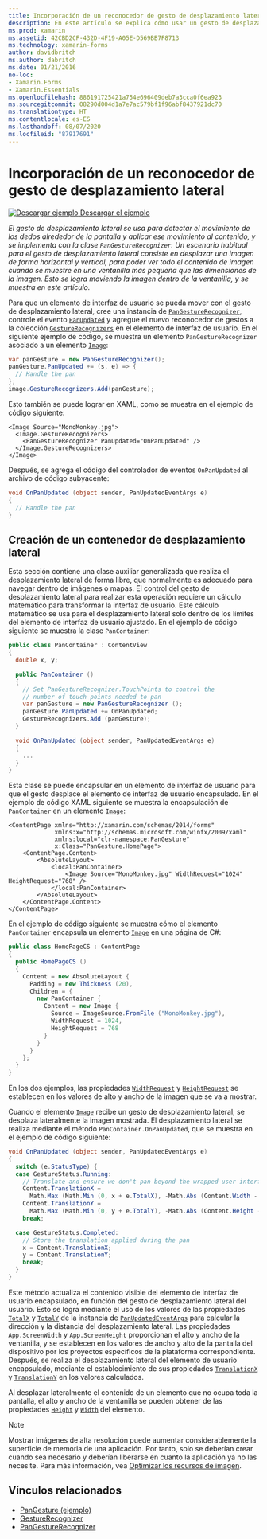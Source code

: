 ```yaml
---
title: Incorporación de un reconocedor de gesto de desplazamiento lateral
description: En este artículo se explica cómo usar un gesto de desplazamiento lateral para desplazar una imagen de forma horizontal y vertical, a fin de poder ver todo el contenido de imagen cuando se muestre en una ventanilla más pequeña que las dimensiones de la imagen.
ms.prod: xamarin
ms.assetid: 42CBD2CF-432D-4F19-A05E-D569BB7F8713
ms.technology: xamarin-forms
author: davidbritch
ms.author: dabritch
ms.date: 01/21/2016
no-loc:
- Xamarin.Forms
- Xamarin.Essentials
ms.openlocfilehash: 886191725421a754e696409deb7a3cca0f6ea923
ms.sourcegitcommit: 08290d004d1a7e7ac579bf1f96abf8437921dc70
ms.translationtype: HT
ms.contentlocale: es-ES
ms.lasthandoff: 08/07/2020
ms.locfileid: "87917691"
---
```

# <a name="add-a-pan-gesture-recognizer"></a>Incorporación de un reconocedor de gesto de desplazamiento lateral

[![Descargar ejemplo](~/media/shared/download.png) Descargar el ejemplo](https://docs.microsoft.com/samples/xamarin/xamarin-forms-samples/workingwithgestures-pangesture)

_El gesto de desplazamiento lateral se usa para detectar el movimiento de los dedos alrededor de la pantalla y aplicar ese movimiento al contenido, y se implementa con la clase `PanGestureRecognizer`. Un escenario habitual para el gesto de desplazamiento lateral consiste en desplazar una imagen de forma horizontal y vertical, para poder ver todo el contenido de imagen cuando se muestre en una ventanilla más pequeña que las dimensiones de la imagen. Esto se logra moviendo la imagen dentro de la ventanilla, y se muestra en este artículo._

Para que un elemento de interfaz de usuario se pueda mover con el gesto de desplazamiento lateral, cree una instancia de [`PanGestureRecognizer`](xref:Xamarin.Forms.PanGestureRecognizer), controle el evento [`PanUpdated`](xref:Xamarin.Forms.PanGestureRecognizer.PanUpdated) y agregue el nuevo reconocedor de gestos a la colección [`GestureRecognizers`](xref:Xamarin.Forms.View.GestureRecognizers) en el elemento de interfaz de usuario. En el siguiente ejemplo de código, se muestra un elemento `PanGestureRecognizer` asociado a un elemento [`Image`](xref:Xamarin.Forms.Image):

```csharp
var panGesture = new PanGestureRecognizer();
panGesture.PanUpdated += (s, e) => {
  // Handle the pan
};
image.GestureRecognizers.Add(panGesture);
```

Esto también se puede lograr en XAML, como se muestra en el ejemplo de código siguiente:

```xaml
<Image Source="MonoMonkey.jpg">
  <Image.GestureRecognizers>
    <PanGestureRecognizer PanUpdated="OnPanUpdated" />
  </Image.GestureRecognizers>
</Image>
```

Después, se agrega el código del controlador de eventos `OnPanUpdated` al archivo de código subyacente:

```csharp
void OnPanUpdated (object sender, PanUpdatedEventArgs e)
{
  // Handle the pan
}
```

## <a name="creating-a-pan-container"></a>Creación de un contenedor de desplazamiento lateral

Esta sección contiene una clase auxiliar generalizada que realiza el desplazamiento lateral de forma libre, que normalmente es adecuado para navegar dentro de imágenes o mapas. El control del gesto de desplazamiento lateral para realizar esta operación requiere un cálculo matemático para transformar la interfaz de usuario. Este cálculo matemático se usa para el desplazamiento lateral solo dentro de los límites del elemento de interfaz de usuario ajustado. En el ejemplo de código siguiente se muestra la clase `PanContainer`:

```csharp
public class PanContainer : ContentView
{
  double x, y;

  public PanContainer ()
  {
    // Set PanGestureRecognizer.TouchPoints to control the
    // number of touch points needed to pan
    var panGesture = new PanGestureRecognizer ();
    panGesture.PanUpdated += OnPanUpdated;
    GestureRecognizers.Add (panGesture);
  }

  void OnPanUpdated (object sender, PanUpdatedEventArgs e)
  {
    ...
  }
}
```

Esta clase se puede encapsular en un elemento de interfaz de usuario para que el gesto desplace el elemento de interfaz de usuario encapsulado. En el ejemplo de código XAML siguiente se muestra la encapsulación de `PanContainer` en un elemento [`Image`](xref:Xamarin.Forms.Image):

```xaml
<ContentPage xmlns="http://xamarin.com/schemas/2014/forms"
             xmlns:x="http://schemas.microsoft.com/winfx/2009/xaml"
             xmlns:local="clr-namespace:PanGesture"
             x:Class="PanGesture.HomePage">
    <ContentPage.Content>
        <AbsoluteLayout>
            <local:PanContainer>
                <Image Source="MonoMonkey.jpg" WidthRequest="1024" HeightRequest="768" />
            </local:PanContainer>
        </AbsoluteLayout>
    </ContentPage.Content>
</ContentPage>
```

En el ejemplo de código siguiente se muestra cómo el elemento `PanContainer` encapsula un elemento [`Image`](xref:Xamarin.Forms.Image) en una página de C#:

```csharp
public class HomePageCS : ContentPage
{
  public HomePageCS ()
  {
    Content = new AbsoluteLayout {
      Padding = new Thickness (20),
      Children = {
        new PanContainer {
          Content = new Image {
            Source = ImageSource.FromFile ("MonoMonkey.jpg"),
            WidthRequest = 1024,
            HeightRequest = 768
          }
        }
      }
    };
  }
}
```

En los dos ejemplos, las propiedades [`WidthRequest`](xref:Xamarin.Forms.VisualElement.WidthRequest) y [`HeightRequest`](xref:Xamarin.Forms.VisualElement.HeightRequest) se establecen en los valores de alto y ancho de la imagen que se va a mostrar.

Cuando el elemento [`Image`](xref:Xamarin.Forms.Image) recibe un gesto de desplazamiento lateral, se desplaza lateralmente la imagen mostrada. El desplazamiento lateral se realiza mediante el método `PanContainer.OnPanUpdated`, que se muestra en el ejemplo de código siguiente:

```csharp
void OnPanUpdated (object sender, PanUpdatedEventArgs e)
{
  switch (e.StatusType) {
  case GestureStatus.Running:
    // Translate and ensure we don't pan beyond the wrapped user interface element bounds.
    Content.TranslationX =
      Math.Max (Math.Min (0, x + e.TotalX), -Math.Abs (Content.Width - App.ScreenWidth));
    Content.TranslationY =
      Math.Max (Math.Min (0, y + e.TotalY), -Math.Abs (Content.Height - App.ScreenHeight));
    break;

  case GestureStatus.Completed:
    // Store the translation applied during the pan
    x = Content.TranslationX;
    y = Content.TranslationY;
    break;
  }
}
```

Este método actualiza el contenido visible del elemento de interfaz de usuario encapsulado, en función del gesto de desplazamiento lateral del usuario. Esto se logra mediante el uso de los valores de las propiedades [`TotalX`](xref:Xamarin.Forms.PanUpdatedEventArgs.TotalX) y [`TotalY`](xref:Xamarin.Forms.PanUpdatedEventArgs.TotalY) de la instancia de [`PanUpdatedEventArgs`](xref:Xamarin.Forms.PanUpdatedEventArgs) para calcular la dirección y la distancia del desplazamiento lateral. Las propiedades `App.ScreenWidth` y `App.ScreenHeight` proporcionan el alto y ancho de la ventanilla, y se establecen en los valores de ancho y alto de la pantalla del dispositivo por los proyectos específicos de la plataforma correspondiente. Después, se realiza el desplazamiento lateral del elemento de usuario encapsulado, mediante el establecimiento de sus propiedades [`TranslationX`](xref:Xamarin.Forms.VisualElement.TranslationX) y [`TranslationY`](xref:Xamarin.Forms.VisualElement.TranslationY) en los valores calculados.

Al desplazar lateralmente el contenido de un elemento que no ocupa toda la pantalla, el alto y ancho de la ventanilla se pueden obtener de las propiedades [`Height`](xref:Xamarin.Forms.VisualElement.Height) y [`Width`](xref:Xamarin.Forms.VisualElement.Width) del elemento.

> [!NOTE]
> Mostrar imágenes de alta resolución puede aumentar considerablemente la superficie de memoria de una aplicación. Por tanto, solo se deberían crear cuando sea necesario y deberían liberarse en cuanto la aplicación ya no las necesite. Para más información, vea [Optimizar los recursos de imagen](~/xamarin-forms/deploy-test/performance.md#optimize-image-resources).

## <a name="related-links"></a>Vínculos relacionados

- [PanGesture (ejemplo)](https://docs.microsoft.com/samples/xamarin/xamarin-forms-samples/workingwithgestures-pangesture)
- [GestureRecognizer](xref:Xamarin.Forms.GestureRecognizer)
- [PanGestureRecognizer](xref:Xamarin.Forms.PanGestureRecognizer)
